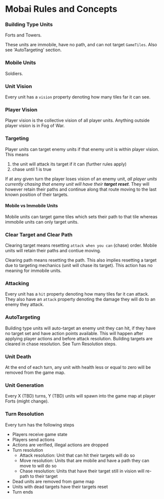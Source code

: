 # Mobai Rules and Concepts

### Building Type Units

Forts and Towers.

These units are immobile, have no path, and can not target ``GameTiles``. Also see
'AutoTargeting' section.

### Mobile Units

Soldiers.

### Unit Vision

Every unit has a `vision` property denoting how many tiles far it can see.

### Player Vision

Player vision is the collective vision of all player units. Anything outside player
vision is in Fog of War.

### Targeting

Player units can target enemy units if that enemy unit is within player vision. This means

1. the unit will attack its target if it can (further rules apply)
2. chase until 1 is true

If at any given turn the player loses vision of an enemy unit, _all player units
currently chasing that enemy unit will have their **target reset**_. They will however retain
their paths and continue along that route moving to the last known position of their targets.

#### Mobile vs Immobile Units

Mobile units can target game tiles which sets their path to that tile whereas
immobile units can only target units.

### Clear Target and Clear Path

Clearing target means resetting `attack when you can` (chase) order. Mobile units will
retain their paths and contiue moving.

Clearing path means resetting the path. This also implies resetting a target due to
targeting mechanics (unit will chase its target). This action has no meaning for
immobile units.

### Attacking

Every unit has a `hit` property denoting how many tiles far it can attack. They also
have an `attack` property denoting the damage they will do to an enemy they attack.

### AutoTargeting

Building type units will auto-target an enemy unit they can hit, if they have no target
set and have action points available. This will happen after applying player actions and
before attack resolution. Building targets are cleared in chase resolution. See
Turn Resolution steps.

### Unit Death

At the end of each turn, any unit with health less or equal to zero will be removed
from the game map.

### Unit Generation

Every X (TBD) turns, Y (TBD) units will spawn into the game map at player Forts (might change).

### Turn Resolution

Every turn has the following steps

* Players receive game state
* Players send actions
* Actions are verified, illegal actions are dropped
* Turn resolution
    * Attack resolution: Unit that can hit their targets will do so
    * Move resolution: Units that are mobile and have a path they can move to will do so
    * Chase resolution: Units that have their target still in vision will re-path to their target
* Dead units are removed from game map
* Units with dead targets have their targets reset
* Turn ends

